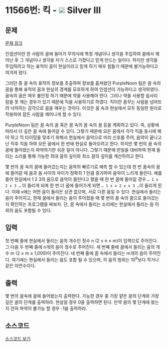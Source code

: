 # 11566번: 킥 - <img src="https://static.solved.ac/tier_small/8.svg" style="height:20px" /> Silver III

<!-- performance -->

<!-- 문제 제출 후 깃허브에 푸시를 했을 때 제출한 코드의 성능이 입력될 공간입니다.-->

<!-- end -->

## 문제

[문제 링크](https://boj.kr/11566)


<p>인셉션이란 한 사람의 꿈에 들어가 무의식에 특정 개념이나 생각을 주입하여 꿈에서 깨어난 후 그 개념이나 생각을 자기 스스로 가졌다고 믿게 만드는 일이다. 하지만 생각을 주입하려고 하는 표적이 꿈이 현실이라고 믿게 하기 매우 힘들기 때문에 불가능하다고 여겨져 왔다.</p>

<p>그러던 중 꿈 속의 표적의 정보를 추출하여 정보를 훔쳐왔던 PurpleNoon 팀은 꿈 속의 꿈을 통해 표적의 꿈과 현실의 경계를 모호하게 하여 인셉션이 가능하다고 생각하였다. 꿈속의 꿈은 매우 불안정 하기 때문에 약을 사용해야 한다. 그러나 약을 사용할 쉽사리 잠을 못 깨는 경우가 있기 때문에 킥을 사용하기로 하였다. 킥이란 꿈꾸는 사람을 넘어뜨려 낙하하는 감각으로 꿈을 깨우는 것이다. 이것은 꿈 속과 현실에서 모두 동일한 원리로 작용하여 잠든 사람을 깨어나게 할 수 있다.&nbsp;</p>

<p>PurpleNoon 팀은 꿈 속의 꿈 혹은 꿈 속의 꿈 속의 꿈 등을 계획하고 있다. 즉, 상황에 따라서 더 깊은 꿈 속에 들어갈 수 있다. 그렇기 때문에 모든 꿈에서 각각 킥을 동시에 해야 하고 킥 타이밍을 맞추기 위해서 현실에서 음악으로 미리 신호를 주어, 음악이 끝나고 난 직후 킥을 하여 모든 꿈에서 한 번에 현실로 돌아오려고 한다. 하지만 몇 번의 꿈 속의 꿈에 들어왔는지 파악하기란 쉬운 일이 아니다. 그렇기 때문에 만일을 대비하여 현재 들리는 소리를 통해 가능한 최대 꿈의 깊이와 최소 꿈의 깊이를 계산하려고 한다.</p>

<p>몇 번의 꿈 속의 꿈에 들어갔는지는 음악의 빠르기로 예측 할 수 있는데 한 번 꿈속의 꿈에 들어갈 때 음과 음 사이의 차이가 정확히 1 만큼 증가하여 음악이 느리게 들린다. 예를 들어 현실에서 1 2 3의 음으로 음악이 들린다고 했을 때 한 번 꿈에 들어갈 경우 <code>… 1 x 2 x 3 …</code> 이 들리게 되며 한 번 더 꿈에 들어가게 되면 <code>… 1 x x 2 x x 3 …</code>이 들리게 된다. 이때 x에는 어떤 음이 들리든 상관 없으며, 서로 다른 음일 수 있다. 현실에서 들리는 음이 주어지고, 현재 꿈에서 들리는 음이 주어졌을 때 몇 번의 꿈 속의 꿈으로 들어갔는지 확인하는 프로그램을 짜보자. 단, 꿈 속에서 들리는 소리에는 현실에서 들리는 음 이외의 음도 포함될 수 있다.</p>



## 입력


<p>첫 번째 줄에 현실에서 들리는 음의 개수인 정수 n (2 ≤ n ≤ m)이 입력으로 주어진다. 그 다음 두 번째 줄에 n개의 음이 정수로 주어진다. 세 번째 줄에 꿈에서 들리는 음의 개수 m (2 ≤ m ≤ 1,000)이 주어진다. 네 번째 줄에 꿈 속에서 들리는 m개의 음이 주어진다. 여기에는 현실에서 들리는 음도 포함 될 수 있으며, 각 음의 범위는 10<sup>9</sup>보다 작거나 같은 자연수이다.</p>



## 출력


<p>몇 번의 꿈속에 꿈에 들어왔는지 출력한다. 가능한 경우 중 가장 얕은 꿈의 단계와 가장 깊은 꿈의 단계를 출력하라. 현실일 경우 0을 출력하면 된다. 만약 꿈의 몇 단계에 왔는지 전혀 파악이 불가능 할 경우 -1을 출력하라.</p>



## 소스코드

[소스코드 보기](킥.py)